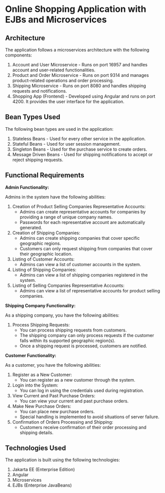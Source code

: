 # Online Shopping Application with EJBs and Microservices

## Architecture
The application follows a microservices architecture with the following components:

1. Account and User Microservice - Runs on port 16957 and handles account and user-related functionalities.
2. Product and Order Microservice - Runs on port 9314 and manages product-related operations and order processing.
3. Shipping Microservice - Runs on port 8080 and handles shipping requests and notifications.
4. Shopping App (Frontend) - Developed using Angular and runs on port 4200. It provides the user interface for the application.

## Bean Types Used
The following bean types are used in the application:

1. Stateless Beans - Used for every other service in the application.
2. Stateful Beans - Used for user session management.
3. Singleton Beans - Used for the purchase service to create orders.
4. Message Driven Beans - Used for shipping notifications to accept or reject shipping requests.

## Functional Requirements
**Admin Functionality:**

Admins in the system have the following abilities:

1. Creation of Product Selling Companies Representative Accounts:
   - Admins can create representative accounts for companies by providing a range of unique company names.
   - Passwords for each representative account are automatically generated.
2. Creation of Shipping Companies:
   - Admins can create shipping companies that cover specific geographic regions.
   - Customers can only request shipping from companies that cover their geographic location.
3. Listing of Customer Accounts:
    - Admins can view a list of customer accounts in the system.
4. Listing of Shipping Companies:
   - Admins can view a list of shipping companies registered in the system.
5. Listing of Selling Companies Representative Accounts:
   - Admins can view a list of representative accounts for product selling companies.

**Shipping Company Functionality:**

As a shipping company, you have the following abilities:

1. Process Shipping Requests:
   - You can process shipping requests from customers.
   - The shipping company can only process requests if the customer falls within its supported geographic region(s).
   - Once a shipping request is processed, customers are notified.

**Customer Functionality:**

As a customer, you have the following abilities:

1. Register as a New Customer:
   - You can register as a new customer through the system. 
2. Login into the System:
   - You can log in using the credentials used during registration.
3. View Current and Past Purchase Orders:
   - You can view your current and past purchase orders.
4. Make New Purchase Orders:
   - You can place new purchase orders.
   - Special handling is implemented to avoid situations of server failure.
5. Confirmation of Orders Processing and Shipping:
   - Customers receive confirmation of their order processing and shipping details.


## Technologies Used
The application is built using the following technologies:

1. Jakarta EE (Enterprise Edition)
2. Angular
3. Microservices
4. EJBs (Enterprise JavaBeans)
